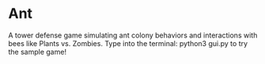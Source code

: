 # Ant
A tower defense game simulating ant colony behaviors and interactions with bees like Plants vs. Zombies.
Type into the terminal:
python3 gui.py
to try the sample game!
